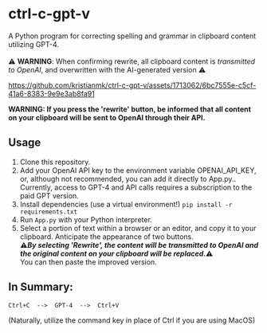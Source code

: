 # ctrl-c-gpt-v
A Python program for correcting spelling and grammar in clipboard content utilizing GPT-4.<br /><br />⚠️ **WARNING**: When confirming rewrite, all clipboard content is _transmitted to OpenAI_, and overwritten with the AI-generated version ⚠️

https://github.com/kristianmk/ctrl-c-gpt-v/assets/1713062/6bc7555e-c5cf-41a6-8383-9e9e3ab8fa91


**WARNING: If you press the 'rewrite' button, be informed that all content on your clipboard will be sent to OpenAI through their API.**

## Usage
1. Clone this repository.
2. Add your OpenAI API key to the environment variable OPENAI_API_KEY, or, although not recommended, you can add it directly to App.py.. Currently, access to GPT-4 and API calls requires a subscription to the paid GPT version.
3. Install dependencies (use a virtual environment!) `pip install -r requirements.txt`
4. Run `App.py` with your Python interpreter.
5. Select a portion of text within a browser or an editor, and copy it to your clipboard. Anticipate the appearance of two buttons. <br />:warning:***By selecting 'Rewrite', the content will be transmitted to OpenAI and the original content on your clipboard will be replaced.***:warning:<br />You can then paste the improved version.

## In Summary:

`Ctrl+C  -->  GPT-4  -->  Ctrl+V`

(Naturally, utilize the command key in place of Ctrl if you are using MacOS)
